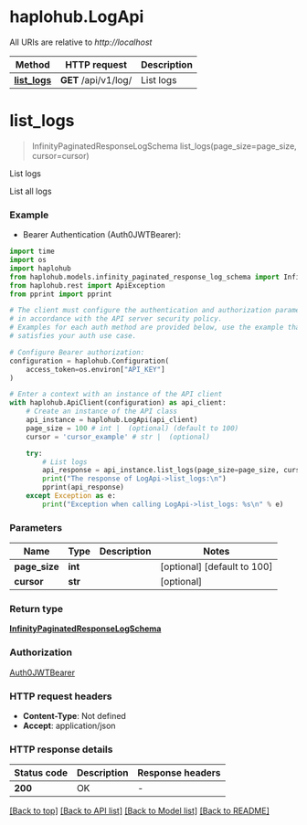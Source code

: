 # haplohub.LogApi

All URIs are relative to *http://localhost*

Method | HTTP request | Description
------------- | ------------- | -------------
[**list_logs**](LogApi.md#list_logs) | **GET** /api/v1/log/ | List logs


# **list_logs**
> InfinityPaginatedResponseLogSchema list_logs(page_size=page_size, cursor=cursor)

List logs

List all logs

### Example

* Bearer Authentication (Auth0JWTBearer):
```python
import time
import os
import haplohub
from haplohub.models.infinity_paginated_response_log_schema import InfinityPaginatedResponseLogSchema
from haplohub.rest import ApiException
from pprint import pprint

# The client must configure the authentication and authorization parameters
# in accordance with the API server security policy.
# Examples for each auth method are provided below, use the example that
# satisfies your auth use case.

# Configure Bearer authorization: 
configuration = haplohub.Configuration(
    access_token=os.environ["API_KEY"]
)

# Enter a context with an instance of the API client
with haplohub.ApiClient(configuration) as api_client:
    # Create an instance of the API class
    api_instance = haplohub.LogApi(api_client)
    page_size = 100 # int |  (optional) (default to 100)
    cursor = 'cursor_example' # str |  (optional)

    try:
        # List logs
        api_response = api_instance.list_logs(page_size=page_size, cursor=cursor)
        print("The response of LogApi->list_logs:\n")
        pprint(api_response)
    except Exception as e:
        print("Exception when calling LogApi->list_logs: %s\n" % e)
```



### Parameters

Name | Type | Description  | Notes
------------- | ------------- | ------------- | -------------
 **page_size** | **int**|  | [optional] [default to 100]
 **cursor** | **str**|  | [optional] 

### Return type

[**InfinityPaginatedResponseLogSchema**](InfinityPaginatedResponseLogSchema.md)

### Authorization

[Auth0JWTBearer](../README.md#Auth0JWTBearer)

### HTTP request headers

 - **Content-Type**: Not defined
 - **Accept**: application/json

### HTTP response details
| Status code | Description | Response headers |
|-------------|-------------|------------------|
**200** | OK |  -  |

[[Back to top]](#) [[Back to API list]](../README.md#documentation-for-api-endpoints) [[Back to Model list]](../README.md#documentation-for-models) [[Back to README]](../README.md)

